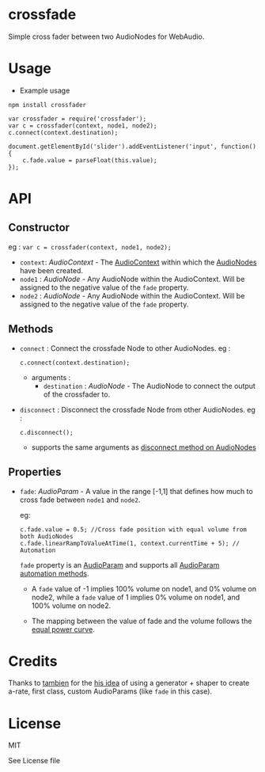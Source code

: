 # crossfade
Simple cross fader between two AudioNodes for WebAudio.

# Usage

- Example usage

```
npm install crossfader
```

```
var crossfader = require('crossfader');
var c = crossfader(context, node1, node2);
c.connect(context.destination);

document.getElementById('slider').addEventListener('input', function(){
	c.fade.value = parseFloat(this.value);
});
```

# API

## Constructor

eg : `var c = crossfader(context, node1, node2);`

- `context`: _AudioContext_ - The [AudioContext](http://webaudio.github.io/web-audio-api/#the-audiocontext-interface) within which the [AudioNodes](http://webaudio.github.io/web-audio-api/#idl-def-AudioNode) have been created.
- `node1` : _AudioNode_ - Any AudioNode within the AudioContext. Will be assigned to the negative value of the `fade` property.
- `node2` : _AudioNode_ - Any AudioNode within the AudioContext. Will be assigned to the negative value of the `fade` property.

## Methods

- `connect` : Connect the crossfade Node to other AudioNodes.
	eg :

	```
	c.connect(context.destination);
	```
	- arguments :
		- `destination` : _AudioNode_ - The AudioNode to connect the output of the crossfader to.

- `disconnect` : Disconnect the crossfade Node from other AudioNodes.
	eg :
	```
	c.disconnect();
	```
	- supports the same arguments as [disconnect method on AudioNodes](http://webaudio.github.io/web-audio-api/#widl-AudioNode-disconnect-void)

## Properties

- `fade`: _AudioParam_ - A value in the range [-1,1] that defines how much to cross fade between `node1` and `node2`.

	eg:
	```
	c.fade.value = 0.5; //Cross fade position with equal volume from both AudioNodes
	c.fade.linearRampToValueAtTime(1, context.currentTime + 5); // Automation
	```

	`fade` property is an [AudioParam](http://webaudio.github.io/web-audio-api/#idl-def-AudioParam) and supports all [AudioParam automation methods](http://webaudio.github.io/web-audio-api/#widl-AudioParam-exponentialRampToValueAtTime-void-float-value-double-endTime).

	- A `fade` value of -1 implies 100% volume on node1, and 0% volume on node2, while a `fade` value of 1 implies 0% volume on node1, and 100% volume on node2.

	- The mapping between the value of fade and the volume follows the [equal power curve](http://www.soundonsound.com/sos/feb07/articles/ptworkshop_0207.htm).

# Credits

Thanks to [tambien](https://github.com/tambien) for the [his idea](https://github.com/TONEnoTONE/Tone.js/tree/master/Tone/signal) of using a generator + shaper to create a-rate, first class, custom AudioParams (like `fade` in this case).


# License

MIT

See License file
